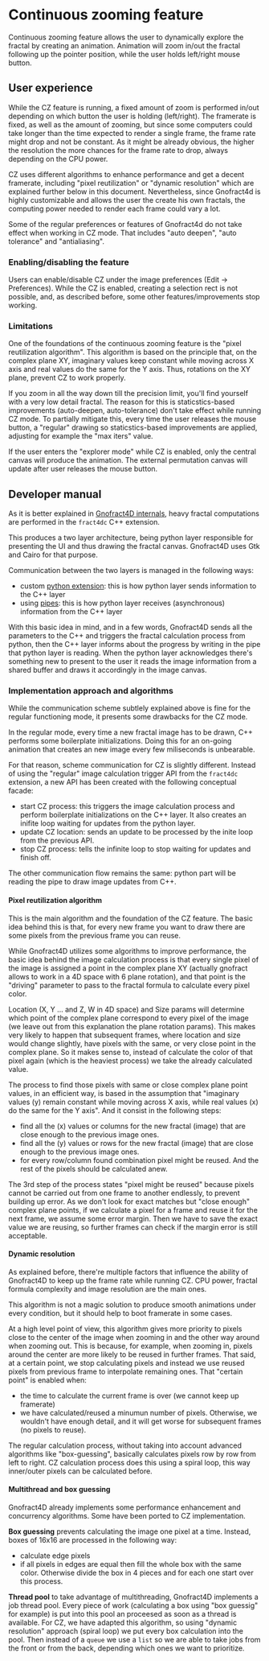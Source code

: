 # Continuous zooming feature

Continuous zooming feature allows the user to dynamically explore the fractal by creating an animation. Animation will zoom in/out the fractal following up the pointer position, while the user holds left/right mouse button.

## User experience

While the CZ feature is running, a fixed amount of zoom is performed in/out depending on which button the user is holding (left/right). The framerate is fixed, as well as the amount of zooming, but since some computers could take longer than the time expected to render a single frame, the frame rate might drop and not be constant. As it might be already obvious, the higher the resolution the more chances for the frame rate to drop, always depending on the CPU power.

CZ uses different algorithms to enhance performance and get a decent framerate, including "pixel reutilization" or "dynamic resolution" which are explained further below in this document. Nevertheless, since Gnofract4d is highly customizable and allows the user the create his own fractals, the computing power needed to render each frame could vary a lot.

Some of the regular preferences or features of Gnofract4d do not take effect when working in CZ mode. That includes "auto deepen", "auto tolerance" and "antialiasing".

### Enabling/disabling the feature

Users can enable/disable CZ under the image preferences (Edit -> Preferences).
While the CZ is enabled, creating a selection rect is not possible, and, as described before, some other features/improvements stop working.

### Limitations

One of the foundations of the continuous zooming feature is the "pixel reutilization algorithm". This algorithm is based on the principle that, on the complex plane XY, imaginary values keep constant while moving across X axis and real values do the same for the Y axis. Thus, rotations on the XY plane, prevent CZ to work properly.

If you zoom in all the way down till the precision limit, you'll find yourself with a very low detail fractal. The reason for this is staticstics-based improvements (auto-deepen, auto-tolerance) don't take effect while running CZ mode. To partially mitigate this, every time the user releases the mouse button, a "regular" drawing so staticstics-based improvements are applied, adjusting for example the "max iters" value.

If the user enters the "explorer mode" while CZ is enabled, only the central canvas will produce the animation. The external permutation canvas will update after user releases the mouse button.

## Developer manual

As it is better explained in [Gnofract4D internals](https://fract4d.github.io/gnofract4d/manual/index.html#gnofract-4d-internals), heavy fractal computations are performed in the `fract4dc` C++ extension.

This produces a two layer architecture, being python layer responsible for presenting the UI and thus drawing the fractal canvas. Gnofract4D uses Gtk and Cairo for that purpose.

Communication between the two layers is managed in the following ways:
- custom [python extension](https://docs.python.org/3/extending/extending.html): this is how python layer sends information to the C++ layer
- using [pipes](https://docs.python.org/3/library/os.html#os.pipe): this is how python layer receives (asynchronous) information from the C++ layer

With this basic idea in mind, and in a few words, Gnofract4D sends all the parameters to the C++ and triggers the fractal calculation process from python, then the C++ layer informs about the progress by writing in the pipe that python layer is reading. When the python layer acknowledges there's something new to present to the user it reads the image information from a shared buffer and draws it accordingly in the image canvas.
### Implementation approach and algorithms

While the communication scheme subtlely explained above is fine for the regular functioning mode, it presents some drawbacks for the CZ mode.

In the regular mode, every time a new fractal image has to be drawn, C++ performs some boilerplate initializations. Doing this for an on-going animation that creates an new image every few miliseconds is unbearable.

For that reason, scheme communication for CZ is slightly different. Instead of using the "regular" image calculation trigger API from the `fract4dc` extension, a new API has been created with the following conceptual facade:
- start CZ process: this triggers the image calculation process and perform boilerplate initializations on the C++ layer. It also creates an inifite loop waiting for updates from the python layer.
- update CZ location: sends an update to be processed by the inite loop from the previous API.
- stop CZ process: tells the infinite loop to stop waiting for updates and finish off.

The other communication flow remains the same: python part will be reading the pipe to draw image updates from C++.
#### Pixel reutilization algorithm

This is the main algorithm and the foundation of the CZ feature.
The basic idea behind this is that, for every new frame you want to draw there are some pixels from the previous frame you can reuse.

While Gnofract4D utilizes some algorithms to improve performance, the basic idea behind the image calculation process is that every single pixel of the image is assigned a point in the complex plane XY (actually gnofract allows to work in a 4D space with 6 plane rotation), and that point is the "driving" parameter to pass to the fractal formula to calculate every pixel color.

Location (X, Y ... and Z, W in 4D space) and Size params will determine which point of the complex plane correspond to every pixel of the image (we leave out from this explanation the plane rotation params). This makes very likely to happen that subsequent frames, where location and size would change slightly, have pixels with the same, or very close point in the complex plane. So it makes sense to, instead of calculate the color of that pixel again (which is the heaviest process) we take the already calculated value.

The process to find those pixels with same or close complex plane point values, in an efficient way, is based in the assumption that "imaginary values (y) remain constant while moving across X axis, while real values (x) do the same for the Y axis". And it consist in the following steps:
- find all the (x) values or columns for the new fractal (image) that are close enough to the previous image ones.
- find all the (y) values or rows for the new fractal (image) that are close enough to the previous image ones.
- for every row/column found combination pixel might be reused. And the rest of the pixels should be calculated anew.

The 3rd step of the process states "pixel might be reused" because pixels cannot be carried out from one frame to another endlessly, to prevent building up error. As we don't look for exact matches but "close enough" complex plane points, if we calculate a pixel for a frame and reuse it for the next frame, we assume some error margin. Then we have to save the exact value we are reusing, so further frames can check if the margin error is still acceptable.

#### Dynamic resolution

As explained before, there're multiple factors that influence the ability of Gnofract4D to keep up the frame rate while running CZ. CPU power, fractal formula complexity and image resolution are the main ones.

This algorithm is not a magic solution to produce smooth animations under every condition, but it should help to boot framerate in some cases.

At a high level point of view, this algorithm gives more priority to pixels close to the center of the image when zooming in and the other way around when zooming out. This is because, for example, when zooming in, pixels around the center are more likely to be reused in further frames. That said, at a certain point, we stop calculating pixels and instead we use reused pixels from previous frame to interpolate remaining ones.
That "certain point" is enabled when:
- the time to calculate the current frame is over (we cannot keep up framerate)
- we have calculated/reused a minumun number of pixels. Otherwise, we wouldn't have enough detail, and it will get worse for subsequent frames (no pixels to reuse).

The regular calculation process, without taking into account advanced algorithms like "box-guessing", basically calculates pixels row by row from left to right.
CZ calculation process does this using a spiral loop, this way inner/outer pixels can be calculated before.

#### Multithread and box guessing

Gnofract4D already implements some performance enhancement and concurrency algorithms.
Some have been ported to CZ implementation.

**Box guessing** prevents calculating the image one pixel at a time. Instead, boxes of 16x16 are processed in the following way:
- calculate edge pixels
- if all pixels in edges are equal then fill the whole box with the same color. Otherwise divide the box in 4 pieces and for each one start over this process.

**Thread pool** to take advantage of multithreading, Gnofract4D implements a job thread pool. Every piece of work (calculating a box using "box guessig" for example) is put into this pool an proceesed as soon as a thread is available.
For CZ, we have adapted this algorithm, so using "dynamic resolution" approach (spiral loop) we put every box calculation into the pool. Then instead of a `queue` we use a `list` so we are able to take jobs from the front or from the back, depending which ones we want to prioritize.
